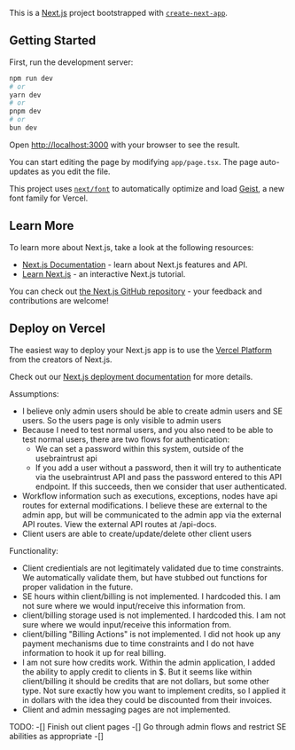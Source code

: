 This is a [Next.js](https://nextjs.org) project bootstrapped with [`create-next-app`](https://nextjs.org/docs/app/api-reference/cli/create-next-app).

## Getting Started

First, run the development server:

```bash
npm run dev
# or
yarn dev
# or
pnpm dev
# or
bun dev
```

Open [http://localhost:3000](http://localhost:3000) with your browser to see the result.

You can start editing the page by modifying `app/page.tsx`. The page auto-updates as you edit the file.

This project uses [`next/font`](https://nextjs.org/docs/app/building-your-application/optimizing/fonts) to automatically optimize and load [Geist](https://vercel.com/font), a new font family for Vercel.

## Learn More

To learn more about Next.js, take a look at the following resources:

- [Next.js Documentation](https://nextjs.org/docs) - learn about Next.js features and API.
- [Learn Next.js](https://nextjs.org/learn) - an interactive Next.js tutorial.

You can check out [the Next.js GitHub repository](https://github.com/vercel/next.js) - your feedback and contributions are welcome!

## Deploy on Vercel

The easiest way to deploy your Next.js app is to use the [Vercel Platform](https://vercel.com/new?utm_medium=default-template&filter=next.js&utm_source=create-next-app&utm_campaign=create-next-app-readme) from the creators of Next.js.

Check out our [Next.js deployment documentation](https://nextjs.org/docs/app/building-your-application/deploying) for more details.





Assumptions:
- I believe only admin users should be able to create admin users and SE users. So the users page is only visible to admin users
- Because I need to test normal users, and you also need to be able to test normal users, there are two flows for authentication:
  - We can set a password within this system, outside of the usebraintrust api
  - If you add a user without a password, then it will try to authenticate via the usebraintrust API and pass the password entered to this API endpoint. If this succeeds, then we consider that user authenticated.
- Workflow information such as executions, exceptions, nodes have api routes for external modifications. I believe these are external to the admin app, but will be communicated to the admin app via the external API routes. View the external API routes at /api-docs.
- Client users are able to create/update/delete other client users



Functionality:
- Client credientials are not legitimately validated due to time constraints. We automatically validate them, but have stubbed out functions for proper validation in the future.
- SE hours within client/billing is not implemented. I hardcoded this. I am not sure where we would input/receive this information from.
- client/billing storage used is not implemented. I hardcoded this. I am not sure where we would input/receive this information from.
- client/billing "Billing Actions" is not implemented. I did not hook up any payment mechanisms due to time constraints and I do not have information to hook it up for real billing.
- I am not sure how credits work. Within the admin application, I added the ability to apply credit to clients in $. But it seems like within client/billing it should be credits that are not dollars, but some other type. Not sure exactly how you want to implement credits, so I applied it in dollars with the idea they could be discounted from their invoices.
- Client and admin messaging pages are not implemented.



TODO:
-[] Finish out client pages
-[] Go through admin flows and restrict SE abilities as appropriate
-[]